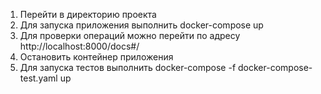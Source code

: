 1. Перейти в директорию проекта
2. Для запуска приложения выполнить docker-compose up
3. Для проверки операций можно перейти по адресу http://localhost:8000/docs#/
4. Остановить контейнер приложения
5. Для запуска тестов выполнить docker-compose -f docker-compose-test.yaml up
